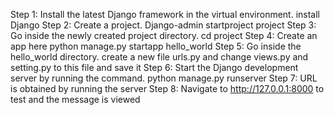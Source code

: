 Step 1: Install the latest Django framework in the virtual environment.
		install Django
Step 2: Create a project.
		Django-admin startproject project
Step 3: Go inside the newly created project directory. 
		cd project
Step 4: Create an app here
		python manage.py startapp hello_world
Step 5: Go inside the hello_world directory. create a new file urls.py and change views.py and setting.py to this file and save it
Step 6: Start the Django development server by running the command. 
		python manage.py runserver
Step 7: URL is obtained by running the server 
Step 8: Navigate to http://127.0.0.1:8000 to test and the message is viewed
